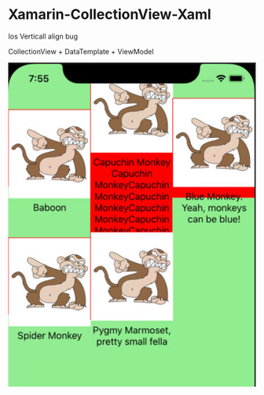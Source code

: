 # Xamarin-CollectionView-Xaml

Ios Verticall align bug

CollectionView + DataTemplate + ViewModel


![alt bug](https://github.com/SergTomcat/Xamarin-CollectionView-Xaml/blob/master/bugX.PNG?raw=1)

